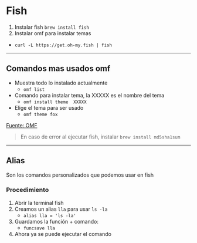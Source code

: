 # Fish

1. Instalar fish ```brew install fish```
2. Instalar omf para instalar temas
- ```curl -L https://get.oh-my.fish | fish```

**********

## Comandos mas usados omf

- Muestra todo lo instalado actualmente
    - ```omf list```
- Comando para instalar tema, la XXXXX es el nombre del tema
    - ```omf install theme  XXXXX```
- Elige el tema para ser usado
    - ```omf theme fox```



[Fuente: OMF](https://ubunlog.com/omf-personaliza-tope-fishshell/)

> En caso de error al ejecutar fish, instalar ```brew install md5sha1sum```


*********

## Alias 

Son los comandos personalizados que podemos usar en fish

### Procedimiento

1. Abrir la terminal fish
2. Creamos un alias ```lla``` para usar ```ls -la```
    - ```alias lla = 'ls -la'```
3. Guardamos la función + comando: 
    - ```funcsave lla```
4. Ahora ya se puede ejecutar el comando
